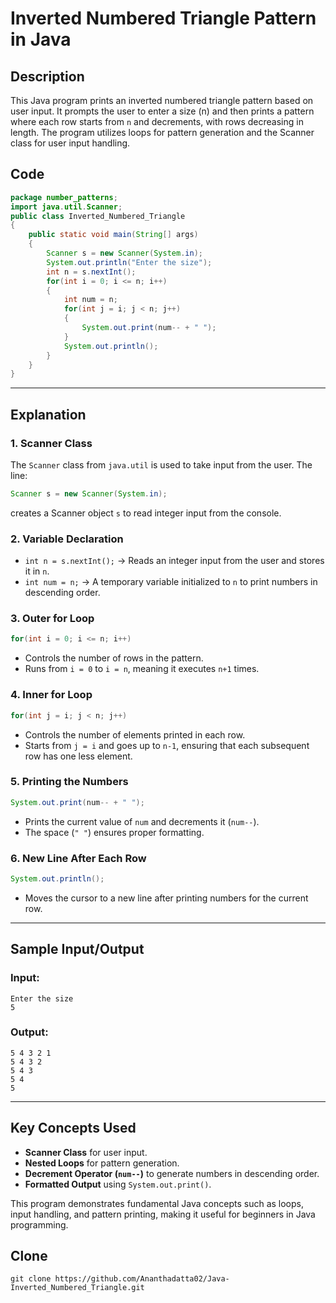 # Inverted Numbered Triangle Pattern in Java

## Description
This Java program prints an inverted numbered triangle pattern based on user input. It prompts the user to enter a size (n) and then prints a pattern where each row starts from `n` and decrements, with rows decreasing in length. The program utilizes loops for pattern generation and the Scanner class for user input handling.

## Code
```java
package number_patterns;
import java.util.Scanner;
public class Inverted_Numbered_Triangle
{
    public static void main(String[] args)
    {
        Scanner s = new Scanner(System.in);
        System.out.println("Enter the size");
        int n = s.nextInt();
        for(int i = 0; i <= n; i++)
        {
            int num = n;
            for(int j = i; j < n; j++)
            {
                System.out.print(num-- + " ");
            }
            System.out.println();
        }
    }
}
```

---

## Explanation
### 1. **Scanner Class**
The `Scanner` class from `java.util` is used to take input from the user. The line:
```java
Scanner s = new Scanner(System.in);
```
creates a Scanner object `s` to read integer input from the console.

### 2. **Variable Declaration**
- `int n = s.nextInt();` → Reads an integer input from the user and stores it in `n`.
- `int num = n;` → A temporary variable initialized to `n` to print numbers in descending order.

### 3. **Outer for Loop**
```java
for(int i = 0; i <= n; i++)
```
- Controls the number of rows in the pattern.
- Runs from `i = 0` to `i = n`, meaning it executes `n+1` times.

### 4. **Inner for Loop**
```java
for(int j = i; j < n; j++)
```
- Controls the number of elements printed in each row.
- Starts from `j = i` and goes up to `n-1`, ensuring that each subsequent row has one less element.

### 5. **Printing the Numbers**
```java
System.out.print(num-- + " ");
```
- Prints the current value of `num` and decrements it (`num--`).
- The space (`" "`) ensures proper formatting.

### 6. **New Line After Each Row**
```java
System.out.println();
```
- Moves the cursor to a new line after printing numbers for the current row.

---

## Sample Input/Output
### **Input:**
```
Enter the size
5
```
### **Output:**
```
5 4 3 2 1
5 4 3 2
5 4 3
5 4
5
```

---

## Key Concepts Used
- **Scanner Class** for user input.
- **Nested Loops** for pattern generation.
- **Decrement Operator (`num--`)** to generate numbers in descending order.
- **Formatted Output** using `System.out.print()`.

This program demonstrates fundamental Java concepts such as loops, input handling, and pattern printing, making it useful for beginners in Java programming.

## Clone
```
git clone https://github.com/Ananthadatta02/Java-Inverted_Numbered_Triangle.git
```
